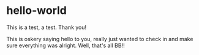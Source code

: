 # hello-world
This is a test, a test. Thank you!

This is oskery saying hello to you, really just wanted to check in and make sure everything was alright. Well, that's all BB!!
